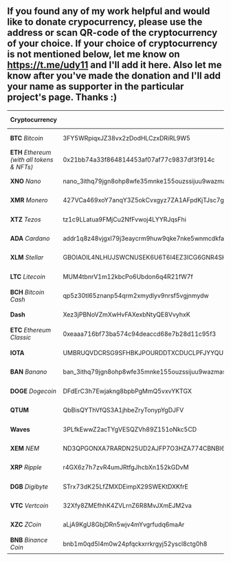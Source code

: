 ## If you found any of my work helpful and would like to donate crypocurrency, please use the address or scan QR-code of the cryptocurrency of your choice. If your choice of cryptocurrency is not mentioned below, let me know on https://t.me/udy11 and I'll add it here. Also let me know after you've made the donation and I'll add your name as supporter in the particular project's page. Thanks :)

| Cryptocurrency | Address | QR Code |
| ----------- | ----------- | ----------- |
| **BTC** *Bitcoin* | 3FY5WRpiqxJZ38vx2zDodHLCzxDRiRL9W5 | ![3FY5WRpiqxJZ38vx2zDodHLCzxDRiRL9W5](crypto_qr/btc_bitcoin.png?raw=true) |
| **ETH** *Ethereum (with all tokens & NFTs)* | 0x21bb74a33f864814453af07af77c9837df3f914c | ![0x21bb74a33f864814453af07af77c9837df3f914c](crypto_qr/eth_ethereum.png?raw=true) |
| **XNO** *Nano* | nano_3ithq79jgn8ohp8wfe35mnke155ouzssijuu9wazmasnp441zimyb3xexh18 | ![nano_3ithq79jgn8ohp8wfe35mnke155ouzssijuu9wazmasnp441zimyb3xexh18](crypto_qr/xno_nano.png?raw=true) |
| **XMR** *Monero* | 427VCa469xoY7anqY3Z5okCvxgyz7ZA1AFpdKjTJsc7gdqnYqiftiwh59574cjfER9djznRjdhNJRD895cSHRvA82u1rT7s | ![427VCa469xoY7anqY3Z5okCvxgyz7ZA1AFpdKjTJsc7gdqnYqiftiwh59574cjfER9djznRjdhNJRD895cSHRvA82u1rT7s](crypto_qr/xmr_monero.png?raw=true) |
| **XTZ** *Tezos* | tz1c9LLatua9FMjCu2NfFvwoj4LYYRJqsFhi | ![tz1c9LLatua9FMjCu2NfFvwoj4LYYRJqsFhi](crypto_qr/xtz_tezos.png?raw=true) |
| **ADA** *Cardano* | addr1q8z48vjgxl79j3eaycrm9huw9qke7nke5wnmcdkfaqg84dmy73ht7tdyymj5mgczu6nwancpsz5ju4drtz3tnl7xfl8q7005us | ![addr1q8z48vjgxl79j3eaycrm9huw9qke7nke5wnmcdkfaqg84dmy73ht7tdyymj5mgczu6nwancpsz5ju4drtz3tnl7xfl8q7005us](crypto_qr/ada_cardano.png?raw=true) |
| **XLM** *Stellar* | GBOIAOIL4NLHUJSWCNUSEK6U6T6I4EZ3ICG6GNR4SH4AZ2Y7QCQR3AAN | ![GBOIAOIL4NLHUJSWCNUSEK6U6T6I4EZ3ICG6GNR4SH4AZ2Y7QCQR3AAN](crypto_qr/xlm_stellar.png?raw=true) |
| **LTC** *Litecoin* | MUM4tbnrV1m12kbcPo6Ubdon6q4R21fW7f | ![MUM4tbnrV1m12kbcPo6Ubdon6q4R21fW7f](crypto_qr/ltc_litecoin.png?raw=true) |
| **BCH** *Bitcoin Cash* | qp5z30tl65znanp54qrm2xmydlyv9nrsf5vgjnmydw | ![qp5z30tl65znanp54qrm2xmydlyv9nrsf5vgjnmydw](crypto_qr/bch_bitcoin-cash.png?raw=true) |
| **Dash** | Xez3jPBNoVZmXwHvFAXexbNtyQE8VvyhxK | ![Xez3jPBNoVZmXwHvFAXexbNtyQE8VvyhxK](crypto_qr/dash.png?raw=true) |
| **ETC** *Ethereum Classic* | 0xeaaa716bf73ba574c94deaccd68e7b28d11c95f3 | ![0xeaaa716bf73ba574c94deaccd68e7b28d11c95f3](crypto_qr/etc_ethereum-classic.png?raw=true) |
| **IOTA** | UMBRUQVDCRSG9SFHBKJPOURDDTXCDUCLPFJYYQUBHUDAUGZKVVKMFSBMLEAXIM9RFXFADONFOMZAE9AVCSIEHXBFGB | ![UMBRUQVDCRSG9SFHBKJPOURDDTXCDUCLPFJYYQUBHUDAUGZKVVKMFSBMLEAXIM9RFXFADONFOMZAE9AVCSIEHXBFGB](crypto_qr/iota.png?raw=true) |
| **BAN** *Banano* | ban_3ithq79jgn8ohp8wfe35mnke155ouzssijuu9wazmasnp441zimyb3xexh18 | ![ban_3ithq79jgn8ohp8wfe35mnke155ouzssijuu9wazmasnp441zimyb3xexh18](crypto_qr/ban_banano.png?raw=true) |
| **DOGE** *Dogecoin* | DFdErC3h7Ewjakng8bpbPgMmQ5vxvYKTGX | ![DFdErC3h7Ewjakng8bpbPgMmQ5vxvYKTGX](crypto_qr/doge_dogecoin.png?raw=true) |
| **QTUM** | QbBisQYThVfQS3A1jhbeZryTonypYgDJFV | ![QbBisQYThVfQS3A1jhbeZryTonypYgDJFV](crypto_qr/qtum.png?raw=true) |
| **Waves** | 3PLfkEwwZ2acTYgVESQZVh89Z151oNkc5CD | ![3PLfkEwwZ2acTYgVESQZVh89Z151oNkc5CD](crypto_qr/waves.png?raw=true) |
| **XEM** *NEM* | ND3QPGONXA7RARDN25UD2AJFP7O3HZA774CBNBI6 | ![ND3QPGONXA7RARDN25UD2AJFP7O3HZA774CBNBI6](crypto_qr/xem_nem.png?raw=true) |
| **XRP** *Ripple* | r4GX6z7h7zvR4umJRtfgJhcbXn152kGDvM | ![r4GX6z7h7zvR4umJRtfgJhcbXn152kGDvM](crypto_qr/xrp_ripple.png?raw=true) |
| **DGB** *Digibyte* | STrx73dK25LfZMXDEimpX29SWEKtDXKfrE  | ![STrx73dK25LfZMXDEimpX29SWEKtDXKfrE ](crypto_qr/dgb_digibyte.png?raw=true) |
| **VTC** *Vertcoin* | 32Xfy8ZMEfhhK4ZVLrnZ6R8MvJXmEJM2va  | ![32Xfy8ZMEfhhK4ZVLrnZ6R8MvJXmEJM2va ](crypto_qr/vtc_vertcoin.png?raw=true) |
| **XZC** *ZCoin* | aLjA9KgU8GbjDRn5wjv4mYvgrfudq6maAr  | ![aLjA9KgU8GbjDRn5wjv4mYvgrfudq6maAr ](crypto_qr/xzc_zcoin.png?raw=true) |
| **BNB** *Binance Coin* | bnb1m0qd5l4m0w24pfqckxrrkrgyj52yscl8ctg0h8 | ![bnb1m0qd5l4m0w24pfqckxrrkrgyj52yscl8ctg0h8](crypto_qr/bnb_binance-coin.png?raw=true) |
